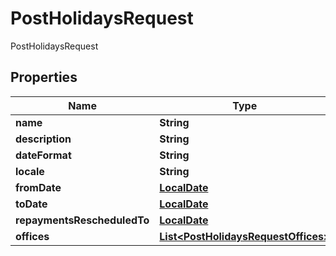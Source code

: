 

# PostHolidaysRequest

PostHolidaysRequest
## Properties

Name | Type | Description | Notes
------------ | ------------- | ------------- | -------------
**name** | **String** |  |  [optional]
**description** | **String** |  |  [optional]
**dateFormat** | **String** |  |  [optional]
**locale** | **String** |  |  [optional]
**fromDate** | [**LocalDate**](LocalDate.md) |  |  [optional]
**toDate** | [**LocalDate**](LocalDate.md) |  |  [optional]
**repaymentsRescheduledTo** | [**LocalDate**](LocalDate.md) |  |  [optional]
**offices** | [**List&lt;PostHolidaysRequestOffices&gt;**](PostHolidaysRequestOffices.md) |  |  [optional]



